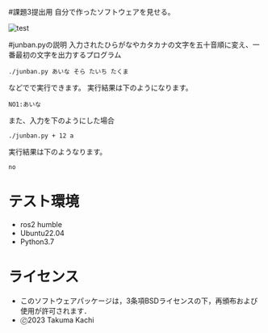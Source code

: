 #課題3提出用
自分で作ったソフトウェアを見せる。

![test](https://github.com/kachimegatera/kadai3/actions/workflows/test.yml/badge.svg)

#junban.pyの説明
入力されたひらがなやカタカナの文字を五十音順に変え、一番最初の文字を出力するプログラム
```
./junban.py あいな そら たいち たくま
```
などでで実行できます。
実行結果は下のようになります。
```
NO1:あいな
```
また、入力を下のようにした場合
```
./junban.py + 12 a
```
実行結果は下のようなります。
```
no
```
# テスト環境

* ros2 humble
* Ubuntu22.04
* Python3.7

# ライセンス
* このソフトウェアパッケージは，3条項BSDライセンスの下，再頒布および使用が許可されます．
* 🄫2023 Takuma Kachi
